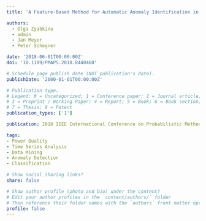 ```yaml
---
title: 'A Feature-Based Method for Automatic Anomaly Identification in Power Quality Measurements'

authors:
  - Olga Zyabkina
  - admin
  - Jan Meyer
  - Peter Schegner

date: '2018-06-01T00:00:00Z'
doi: '10.1109/PMAPS.2018.8440460'

# Schedule page publish date (NOT publication's date).
publishDate: '2000-01-01T00:00:00Z'

# Publication type.
# Legend: 0 = Uncategorized; 1 = Conference paper; 2 = Journal article;
# 3 = Preprint / Working Paper; 4 = Report; 5 = Book; 6 = Book section;
# 7 = Thesis; 8 = Patent
publication_types: ['1']

publication: 2018 IEEE International Conference on Probabilistic Methods Applied to Power Systems (PMAPS)

tags:
- Power Quality
- Time Series Analysis
- Data Mining
- Anomaly Detection
- Classification

# Show social sharing links?
share: false

# Show author profile (photo and bio) under the content?
# Edit your author profiles in the `content/authors/` folder
# Then reference their folder names with the `authors` front matter option above
profile: false
---
```

